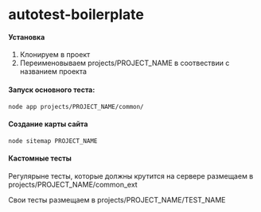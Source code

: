 # autotest-boilerplate

#### Установка
1. Клонируем в проект
2. Переименовываем projects/PROJECT_NAME в соотвествии с названием проекта

#### Запуск основного теста:
`node app projects/PROJECT_NAME/common/`


#### Создание карты сайта
`node sitemap PROJECT_NAME`

#### Кастомные тесты

Регулярыне тесты, которые должны крутится на сервере размещаем в projects/PROJECT_NAME/common_ext

Свои тесты размещаем в projects/PROJECT_NAME/TEST_NAME
